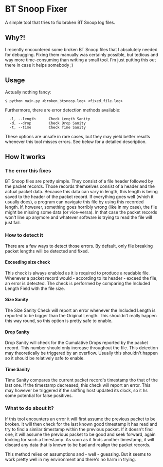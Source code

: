 # BT Snoop Fixer

A simple tool that tries to fix broken BT Snoop log files.

## Why?!

I recently encountered some broken BT Snoop files that I absolutely needed for debugging.
Fixing them manually was certainly possible, but tedious and way more time-consuming than writing a small tool.
I'm just putting this out there in case it helps somebody ;)

## Usage

Actually nothing fancy:

```commandline
$ python main.py <broken_btsnoop.log> <fixed_file.log>
```

Furthermore, there are error detection methods available:

```commandline
  -l, --length      Check Length Sanity
  -d, --drop        Check Drop Sanity
  -t, --time        Check Time Sanity
```

These options are unsafe in rare cases, but they may yield better results whenever this tool misses errors.
See below for a detailed description.

## How it works

### The error this fixes

BT Snoop files are pretty simple. They consist of a file header followed by the packet records.
Those records themselves consist of a header and the actual packet data.
Because this data can vary in length, this length is being saved to the header of the packet record.
If everything goes well (which it usually does), a program can navigate this file by using this recorded length.
If, however, something goes horribly wrong (like in my case), the file might be missing some data (or vice-versa).
In that case the packet records won't line up anymore and whatever software is trying to read the file will just fail.

### How to detect it

There are a few ways to detect those errors. By default, only file breaking packet lengths will be detected and fixed.

#### Exceeding size check

This check is always enabled as it is required to produce a readable file.
Whenever a packet record would - according to its header - exceed the file, an error is detected.
The check is performed by comparing the Included Length Field with the file size.

#### Size Sanity

The Size Sanity Check will report an error whenever the Included Length is reported to be bigger than the Original Length.
This shouldn't really happen this way round, so this option is pretty safe to enable.

#### Drop Sanity

Drop Sanity will check for the Cumulative Drops reported by the packet record.
This number should only increase throughout the file.
This detection may theoretically be triggered by an overflow.
Usually this shouldn't happen so it should be relatively safe to enable. 

#### Time Sanity

Time Sanity compares the current packet record's timestamp tho that of the last one.
If the timestamp decreased, this check will report an error.
This may however be triggered if the sniffing host updated its clock, so it hs some potential for false positives.

### What to do about it?

If this tool encounters an error it will first assume the previous packet to be broken.
It will then check for the last known good timestamp it has read and try to find a similar timestamp within the previous packet.
If it doesn't find one, it will assume the previous packet to be good and seek forward, again looking for such a timestamp.
As soon as it finds another timestamp, it will discard any data that is known to be bad and realign the packet records.

This method relies on assumptions and - well - guessing. But it seems to work pretty well in my environment and there's no harm in trying.
